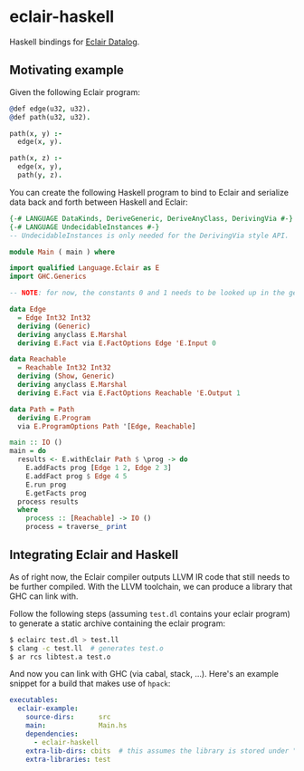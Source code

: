 # eclair-haskell

Haskell bindings for [Eclair Datalog](https://github.com/luc-tielen/eclair-lang.git).

## Motivating example

Given the following Eclair program:

```prolog
@def edge(u32, u32).
@def path(u32, u32).

path(x, y) :-
  edge(x, y).

path(x, z) :-
  edge(x, y),
  path(y, z).
```

You can create the following Haskell program to bind to Eclair and serialize
data back and forth between Haskell and Eclair:

```haskell
{-# LANGUAGE DataKinds, DeriveGeneric, DeriveAnyClass, DerivingVia #-}
{-# LANGUAGE UndecidableInstances #-}
-- UndecidableInstances is only needed for the DerivingVia style API.

module Main ( main ) where

import qualified Language.Eclair as E
import GHC.Generics

-- NOTE: for now, the constants 0 and 1 needs to be looked up in the generated LLVM code

data Edge
  = Edge Int32 Int32
  deriving (Generic)
  deriving anyclass E.Marshal
  deriving E.Fact via E.FactOptions Edge 'E.Input 0

data Reachable
  = Reachable Int32 Int32
  deriving (Show, Generic)
  deriving anyclass E.Marshal
  deriving E.Fact via E.FactOptions Reachable 'E.Output 1

data Path = Path
  deriving E.Program
  via E.ProgramOptions Path '[Edge, Reachable]

main :: IO ()
main = do
  results <- E.withEclair Path $ \prog -> do
    E.addFacts prog [Edge 1 2, Edge 2 3]
    E.addFact prog $ Edge 4 5
    E.run prog
    E.getFacts prog
  process results
  where
    process :: [Reachable] -> IO ()
    process = traverse_ print
```

## Integrating Eclair and Haskell

As of right now, the Eclair compiler outputs LLVM IR code that still needs to be
further compiled. With the LLVM toolchain, we can produce a library that GHC can
link with.

Follow the following steps (assuming `test.dl` contains your eclair program) to
generate a static archive containing the eclair program:

```bash
$ eclairc test.dl > test.ll
$ clang -c test.ll  # generates test.o
$ ar rcs libtest.a test.o
```

And now you can link with GHC (via cabal, stack, ...). Here's an example snippet
for a build that makes use of `hpack`:

```yaml
executables:
  eclair-example:
    source-dirs:      src
    main:             Main.hs
    dependencies:
      - eclair-haskell
    extra-lib-dirs: cbits  # this assumes the library is stored under "cbits/"
    extra-libraries: test
```
